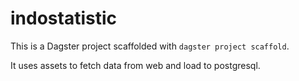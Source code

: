 # indostatistic

This is a Dagster project scaffolded with `dagster project scaffold`.

It uses assets to fetch data from web and load to postgresql.
